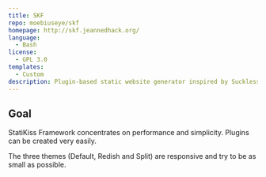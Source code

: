 ```yaml
---
title: SKF
repo: moebiuseye/skf
homepage: http://skf.jeannedhack.org/
language:
  - Bash
license:
  - GPL 3.0
templates:
  - Custom
description: Plugin-based static website generator inspired by Suckless Web Framework. 
---
```


## Goal

StatiKiss Framework concentrates on performance and simplicity. 
Plugins can be created very easily. 

The three themes (Default, Redish and Split) are responsive and 
try to be as small as possible. 
